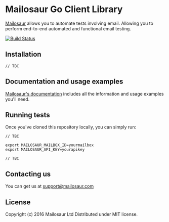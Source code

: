 # Mailosaur Go Client Library

[Mailosaur](https://mailosaur.com) allows you to automate tests involving email. Allowing you to perform end-to-end automated and functional email testing.

[![Build Status](https://travis-ci.org/mailosaur/mailosaur-go.svg?branch=master)](https://travis-ci.org/mailosaur/mailosaur-go)

## Installation

```
// TBC
```

## Documentation and usage examples

[Mailosaur's documentation](https://mailosaur.com/docs) includes all the information and usage examples you'll need.

## Running tests

Once you've cloned this repository locally, you can simply run:

```
// TBC

export MAILOSAUR_MAILBOX_ID=yourmailbox
export MAILOSAUR_API_KEY=yourapikey

// TBC
```

## Contacting us

You can get us at [support@mailosaur.com](mailto:support@mailosaur.com)

## License

Copyright (c) 2016 Mailosaur Ltd
Distributed under MIT license.
